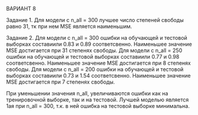 ВАРИАНТ 8

Задание 1. Для модели с n_all = 300 лучшее число степеней свободы равно 31, тк при нем MSE является наименьшим.

Задание 2. 
Для модели с n_all = 300 ошибки на обучающей и тестовой выборках составиили 0.83 и 0.89 соответсвенно. Наименьшее значение MSE достигается при 31 степенях свободы.
Для модели с n_all = 250 ошибки на обучающей и тестовой выборках составиили 0.77 и 0.98 соответсвенно. Наименьшее значение MSE достигается при 8 степенях свободы.
Для модели с n_all = 200 ошибки на обучающей и тестовой выборках составиили 0.73 и 1.54 соответсвенно. Наименьшее значение MSE достигается при 7 степенях свободы.

При уменьшении значения n_all, увеличиваются ошибки как на тренировочной выборке, так и на тестовой. Лучшей моделью является 1ая при n_all = 300, т.к. в ней ошибка на тестовой выборке минимальна.
